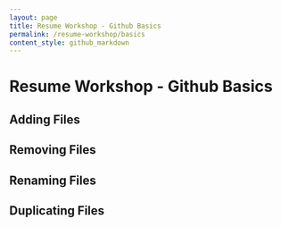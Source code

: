 ```yaml
---
layout: page
title: Resume Workshop - Github Basics
permalink: /resume-workshop/basics
content_style: github_markdown
---
```


# Resume Workshop - Github Basics

## Adding Files
[//]: # (TODO: Write this)

## Removing Files
[//]: # (TODO: Write this)

## Renaming Files
[//]: # (TODO: Write this)

## Duplicating Files
[//]: # (TODO: Write this)
